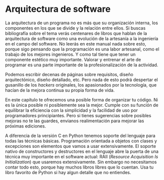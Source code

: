 [//]: # (-*- mode: markdown; coding: utf-8 -*-)

# Arquitectura de software

La arquitectura de un programa no es más que su organización interna,
los componentes en los que se divide y la relación entre ellos.  Si
buscas bibliografía sobre el tema verás centenares de libros que
hablan de la arquitectura de software como una evolución de la
artesanía a la ingeniería en el campo del software.  No leerás en este
manual nada sobre esto, porque sigo pensando que la programación es
una labor artesanal, como el trabajo de los mejores ingenieros.  Y
como tal tiene que tener un componente estético muy importante.
Valorar y entrenar el arte de programar es una parte importante de la
profesionalización de la actividad.

Podemos escribir decenas de páginas sobre requisitos, diseño
arquitectónico, diseño detallado, etc.  Pero nada de esto podrá
despertar el gusanillo de los *hackers* originales, los apasionados
por la tecnología, que hacían de la mejora continua su propia forma de
vida.

En este capítulo te ofrecemos una posible forma de organizar tu
código.  Ni es la única posible ni posiblemente sea la mejor.  Cumple
con su función de equilibrar la eficiencia con la simplicidad y la
facilidad de uso por programadores principiantes.  Pero si tienes
sugerencias sobre posibles mejoras no te las guardes, envianos
realimentación para mejorar las próximas ediciones.

A diferencia de la versión C en Python tenemos soporte del lenguaje
para todas las técnicas básicas.  Programación orientada a objetos con
clases y excepciones son elementos que vamos a usar extensivamente.
El soporte nativo de constructores y destructores en el lenguaje abre
la puerta de una técnica muy importante en el software actual: RAII
(*Resource Acquisition Is Initialization*) que usaremos
extensivamente.  Sin embargo no necesitamos contar todo esto, porque
hay muchos libros libres que lo cuentan.  Usa tu libro favorito de
Python si hay algun detalle que no entiendes.
